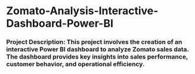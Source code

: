 
# Zomato-Analysis-Interactive-Dashboard-Power-BI 
### Project Description: This project involves the creation of an interactive Power BI dashboard to analyze Zomato sales data. The dashboard provides key insights into sales performance, customer behavior, and operational efficiency.

